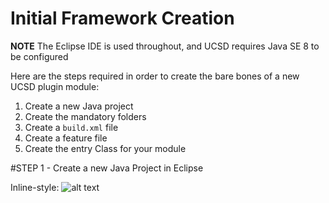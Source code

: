 # Initial Framework Creation

**NOTE** The Eclipse IDE is used throughout, and UCSD requires Java SE 8 to be configured

Here are the steps required in order to create the bare bones of a new UCSD plugin module:

 1. Create a new Java project
 2. Create the mandatory folders
 3. Create a ```build.xml``` file
 4. Create a feature file
 5. Create the entry Class for your module


#STEP 1 -  Create a new Java Project in Eclipse


Inline-style:
![alt text](https:///images/icon48.png "Creating a new project")
